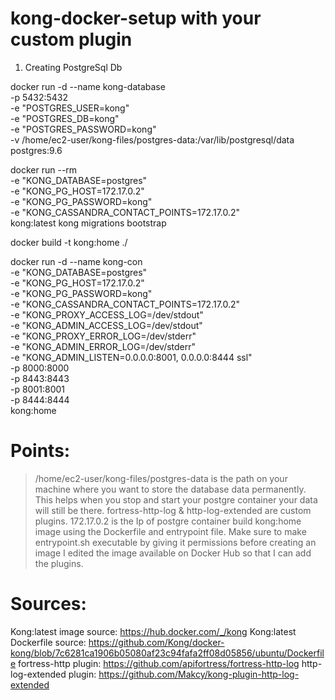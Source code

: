 # kong-docker-setup with your custom plugin

1.	Creating PostgreSql Db

docker run -d --name kong-database \
-p 5432:5432 \
-e "POSTGRES_USER=kong" \
-e "POSTGRES_DB=kong" \
-e "POSTGRES_PASSWORD=kong" \
-v /home/ec2-user/kong-files/postgres-data:/var/lib/postgresql/data \
postgres:9.6

docker run --rm \
     -e "KONG_DATABASE=postgres" \
     -e "KONG_PG_HOST=172.17.0.2" \
     -e "KONG_PG_PASSWORD=kong" \
     -e "KONG_CASSANDRA_CONTACT_POINTS=172.17.0.2" \
     kong:latest kong migrations bootstrap

docker build -t kong:home ./

docker run -d --name kong-con \
     -e "KONG_DATABASE=postgres" \
     -e "KONG_PG_HOST=172.17.0.2" \
     -e "KONG_PG_PASSWORD=kong" \
     -e "KONG_CASSANDRA_CONTACT_POINTS=172.17.0.2" \
     -e "KONG_PROXY_ACCESS_LOG=/dev/stdout" \
     -e "KONG_ADMIN_ACCESS_LOG=/dev/stdout" \
     -e "KONG_PROXY_ERROR_LOG=/dev/stderr" \
     -e "KONG_ADMIN_ERROR_LOG=/dev/stderr" \
     -e "KONG_ADMIN_LISTEN=0.0.0.0:8001, 0.0.0.0:8444 ssl" \
     -p 8000:8000 \
     -p 8443:8443 \
     -p 8001:8001 \
     -p 8444:8444 \
     kong:home

# Points:
> /home/ec2-user/kong-files/postgres-data is the path on your machine where you want to store the database data permanently.
  This helps when you stop and start your postgre container your data will still be there.
> fortress-http-log & http-log-extended are custom plugins.
> 172.17.0.2 is the Ip of postgre container
> build kong:home image using the Dockerfile and entrypoint file. 
> Make sure to make entrypoint.sh executable by giving it permissions before creating an image
> I edited the image available on Docker Hub so that I can add the plugins.
  
# Sources: 
  Kong:latest image source: https://hub.docker.com/_/kong
	Kong:latest Dockerfile source:  https://github.com/Kong/docker-kong/blob/7c6281ca1906b05080af23c94fafa2ff08d05856/ubuntu/Dockerfile
  fortress-http plugin: https://github.com/apifortress/fortress-http-log
  http-log-extended plugin: https://github.com/Makcy/kong-plugin-http-log-extended


